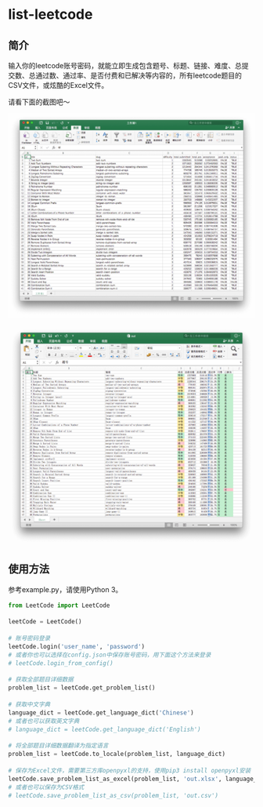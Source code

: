 # list-leetcode
## 简介
输入你的leetcode账号密码，就能立即生成包含题号、标题、链接、难度、总提交数、总通过数、通过率、是否付费和已解决等内容的，所有leetcode题目的CSV文件，或炫酷的Excel文件。

请看下面的截图吧～

![CSV][csv]

![Excel][excel]

[csv]:screenshot/csv.png
[excel]:screenshot/excel.png

## 使用方法
参考example.py，请使用Python 3。

```python
from LeetCode import LeetCode

leetCode = LeetCode()

# 账号密码登录
leetCode.login('user_name', 'password')
# 或者你也可以选择在config.json中保存账号密码，用下面这个方法来登录
# leetCode.login_from_config()

# 获取全部题目详细数据
problem_list = leetCode.get_problem_list()

# 获取中文字典
language_dict = leetCode.get_language_dict('Chinese')
# 或者也可以获取英文字典
# language_dict = leetCode.get_language_dict('English')

# 将全部题目详细数据翻译为指定语言
problem_list = leetCode.to_locale(problem_list, language_dict)

# 保存为Excel文件，需要第三方库openpyxl的支持，使用pip3 install openpyxl安装
leetCode.save_problem_list_as_excel(problem_list, 'out.xlsx', language_dict)
# 或者也可以保存为CSV格式
# leetCode.save_problem_list_as_csv(problem_list, 'out.csv')
```
